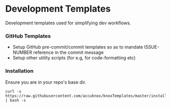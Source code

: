 # Development Templates
Development templates used for simplifying dev workflows.

### GitHub Templates

* Setup GitHub pre-commit/commit templates so as to mandate ISSUE-NUMBER reference in the commit message
* Setup other utility scripts (for e.g, for code-formatting etc)

### Installation
Ensure you are in your repo's base dir.
```
curl -s https://raw.githubusercontent.com/accuknox/knoxTemplates/master/install.sh | bash -s
```
